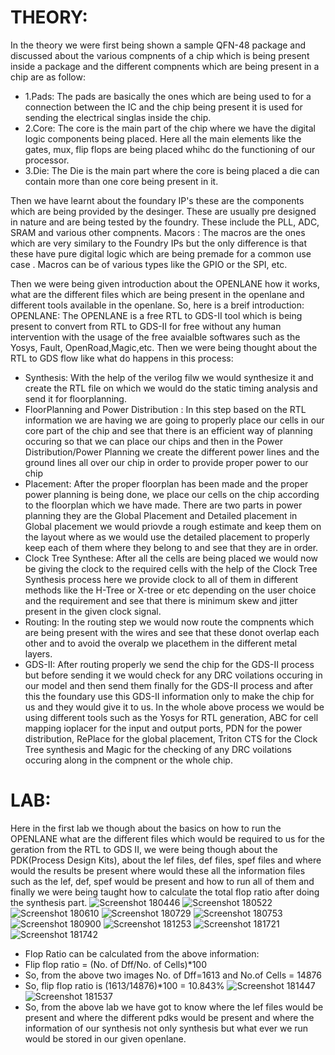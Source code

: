 # THEORY:
In the theory we were first being shown a sample QFN-48 package and discussed about the various compnents of a chip which is being present inside a package and the different compnents which are being present in a chip are as follow:
- 1.Pads: The pads are basically the ones which are being used to for a connection between the IC and the chip being present it is used for sending the electrical singlas inside the chip.
- 2.Core: The core is the main part of the chip where we have the digital logic components being placed. Here all the main elements like the gates, mux, flip flops are being placed whihc do the functioning of our processor.
- 3.Die: The Die is the main part where the core is being placed a die can contain more than one core being present in it.

Then we have learnt about the foundary IP's these are the components which are being provided by the desinger. These are usually pre designed in nature and are being tested by the foundry. These include the PLL, ADC, SRAM and various other compnents.
Macors : The macros are the ones which are very similary to the Foundry IPs but the only difference is that these have pure digital logic which are being premade for a common use case . Macros can be of various types like the GPIO or the SPI, etc.

Then we were being given introduction about the OPENLANE how it works, what are the different files which are being present in the openlane and different tools available in the openlane. So, here is a breif introduction:
OPENLANE: The OPENLANE is a free RTL to GDS-II tool which is being present to convert from RTL to GDS-II for free without any human intervention with the usage of the free avaialble softwares such as the Yosys, Fault, OpenRoad,Magic,etc.
Then we were being thought about the RTL to GDS flow like what do happens in this process:
- Synthesis: With the help of the verilog filw we would synthesize it and create the RTL file on which we would do the static timing analysis and send it for floorplanning.
- FloorPlanning and Power Distribution : In this step based on the RTL information we are having we are going to properly place our cells in our core part of the chip and see that there is an efficient way of planning occuring so that we can place our chips and then in the Power Distribution/Power Planning we create the different power lines and the ground lines all over our chip in order to provide proper power to our chip
- Placement: After the proper floorplan has been made and the proper power planning is being done, we place our cells on the chip according to the floorplan which we have made. There are two parts in power planning they are the Global Placement and Detailed placement in Global placement we would priovde a rough estimate and keep them on the layout where as we would use the detailed placement to properly keep each of them where they belong to and see that they are in order.
- Clock Tree Synthese: After all the cells are being placed we would now be giving the clock to the required cells with the help of the Clock Tree Synthesis process here we provide clock to all of them in different methods like the H-Tree or X-tree or etc depending on the user choice and the requirement and see that there is minimum skew and jitter present in the given clock signal.
- Routing: In the routing step we would now route the compnents which are being present with the wires and see that these donot overlap each other and to avoid the overalp we placethem in the different metal layers.
- GDS-II: After routing properly we send the chip for the GDS-II process but before sending it we would check for any DRC voilations occuring in our model and then send them finally for the GDS-II process and after this the foundary use this GDS-II information only to make the chip for us and they would give it to us.
In the whole above process we would be using different tools such as the Yosys for RTL generation, ABC for cell mapping ioplacer for the input and output ports, PDN for the power distribution, RePlace for the global placement, Triton CTS for the Clock Tree synthesis and Magic for the checking of any DRC voilations occuring along in the compnent or the whole chip.

# LAB:
Here in the first lab we though about the basics on how to run the OPENLANE what are the different files which would be required to us for the geration from the RTL to GDS II, we were being though about the PDK(Process Design Kits), about the lef files, def files, spef files and where would the results be present where would these all the information files such as the lef, def, spef would be present and how to run all of them and finally we were being taught how to calculate the total flop ratio after doing the synthesis part.
![Screenshot 180446](https://raw.githubusercontent.com/GNarendraVarma/VSDNASSCOM---Digital-VLSI-SoC-design-and-planning/master/1/Screenshot%202025-06-20%20180446.png)
![Screenshot 180522](https://raw.githubusercontent.com/GNarendraVarma/VSDNASSCOM---Digital-VLSI-SoC-design-and-planning/master/1/Screenshot%202025-06-20%20180522.png)
![Screenshot 180610](https://raw.githubusercontent.com/GNarendraVarma/VSDNASSCOM---Digital-VLSI-SoC-design-and-planning/master/1/Screenshot%202025-06-20%20180610.png)
![Screenshot 180729](https://raw.githubusercontent.com/GNarendraVarma/VSDNASSCOM---Digital-VLSI-SoC-design-and-planning/master/1/Screenshot%202025-06-20%20180729.png)
![Screenshot 180753](https://raw.githubusercontent.com/GNarendraVarma/VSDNASSCOM---Digital-VLSI-SoC-design-and-planning/master/1/Screenshot%202025-06-20%20180753.png)
![Screenshot 180900](https://raw.githubusercontent.com/GNarendraVarma/VSDNASSCOM---Digital-VLSI-SoC-design-and-planning/master/1/Screenshot%202025-06-20%20180900.png)
![Screenshot 181253](https://raw.githubusercontent.com/GNarendraVarma/VSDNASSCOM---Digital-VLSI-SoC-design-and-planning/master/1/Screenshot%202025-06-20%20181253.png)
![Screenshot 181721](https://raw.githubusercontent.com/GNarendraVarma/VSDNASSCOM---Digital-VLSI-SoC-design-and-planning/master/1/Screenshot%202025-06-20%20181721.png)
![Screenshot 181742](https://raw.githubusercontent.com/GNarendraVarma/VSDNASSCOM---Digital-VLSI-SoC-design-and-planning/master/1/Screenshot%202025-06-20%20181742.png)
- Flop Ratio can be calculated from the above information:
- Flip flop ratio = (No. of Dff/No. of Cells)*100
- So, from the above two images No. of Dff=1613 and No.of Cells = 14876
- So, flip flop ratio is (1613/14876)*100 = 10.843%
![Screenshot 181447](https://raw.githubusercontent.com/GNarendraVarma/VSDNASSCOM---Digital-VLSI-SoC-design-and-planning/master/1/Screenshot%202025-06-20%20181447.png)
![Screenshot 181537](https://raw.githubusercontent.com/GNarendraVarma/VSDNASSCOM---Digital-VLSI-SoC-design-and-planning/master/1/Screenshot%202025-06-20%20181537.png)
- So, from the above lab we have got to know where the lef files would be present and where the different pdks would be present and where the information of our synthesis not only synthesis but what ever we run would be stored in our given openlane.
